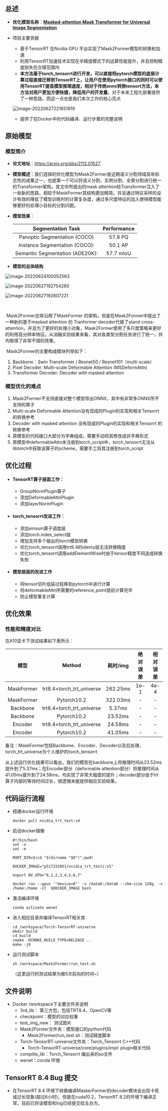 ## 总述

- **优化模型名称**：[**Masked-attention Mask Transformer for Universal Image Segmentation**](https://github.com/facebookresearch/Mask2Former.git) 

- 项目主要贡献
	- 基于TensorRT 在Nvidia GPU 平台实现了Mask2Former模型的转换和加速
	- 利用TensorRT加速技术实现在半精度模式下的运算性能提升，并且控制精度损失在合理范围内
	- **本方法基于torch_tensorrt进行开发，可以直接将pytorch模型的底层计算过程直接迁移到TensorRT上，让用户在使用pytorch接口的同时可以使用TensorRT提高模型推理速度，相对于传统onnx转换tensort方法，本方法对用户更加方便快捷，降低用户的开发量**。对于未来工程化部署提供了一种思路，而这一点也是我们本次工作的核心亮点
	
	![image-20220627221651619](img/torch_tensorrt_transform.png)
	
	- 提供了在Docker中的代码编译、运行步骤的完整说明



## 原始模型

### 模型简介

- **论文地址**：https://arxiv.org/abs/2112.01527

- **模型概述**：我们选择的优化模型为Mask2Former是近期语义分割领域具有标志性的成果之一，也是第一个可以将语义分割、实例分割、全景分割进行统一的Transformer架构。其文中所提出的mask attention给Transformer注入了一些新的思路，相较于MaskFormer其结构更加精简，并且通过特征采样的设计有效的降低了模型训练时的计算复杂度，通过多尺度特征的加入使得模型能够更好的处理小目标的分割问题。

- **模型效果**：

	|        Segmentation Task        | Performance |
	| :-----------------------------: | :---------: |
	|  Panoptic Segmentation (COCO)   |   57.8 PQ   |
	|  Instance Segmentation (COCO):  |   50.1 AP   |
	| Semantic Segmentation (ADE20K): |  57.7 mIoU  |

- **模型的总体结构**

![image-20220624100052563](img/mask2former_network.png)

![image-20220627192754260](img/mask2former_exp1.png)

![image-20220627192807221](img/mask2former_exp2.png)

​	

​	Mask2Former总体沿用了MaskFormer 的架构，但是在Mask2Former中提出了一种新的基于masked attention 的 Tranformer decoder代替了stand cross-attention，并且为了更好的处理小对象，Mask2Former使用了多尺度策略来更好的利用高分辨率特征。从消融实验结果来看，其对各类型分割任务进行了统一，并均取得了非常不错的效果。

​	Mask2Former的主要构成模块列举如下：

1. Backbone：Swin Transformer / Resnet50 / Resnet101（multi-scale）		
2. Pixel Decoder: Multi-scale Deformable Attention (MSDeformAttn)
3. Transformer Decoder: Decoder with masked attention



### 模型优化的难点

1. Mask2Former不支持直接对整个模型导出ONNX，其中有非常多ONNX所不支持的算子
2. Multi-scale Deformable Attention没有现成的Plugin的实现和相关Tensorrt的转换参考
3. Decoder with masked attention 没有现成的Plugin的实现和相关Tensorrt 的转换参考
4. 原模型的代码接口大部分为字典组成，需要手动将其修改成非字典形式
5. 原模型中deformableAttn未注册到torch_script中，torch_tensorrt无法从libtorch中获取该算子的scheme，需要手工将其注册到torch_script



## 优化过程

- #### **TensorRT算子层面工作：**

	- GroupNormPlugin算子
	- 添加DeformableAttnPlugin
	- 添加layerNormPlugin

- #### **torch_tensorrt改进工作**：

	- 添加einsum算子调度层
	- 添加torch.index_select层
	- 增加支持多个输出的torch模型转换
	- 优化torch_tensorrt调用trt8.4的identy层无法转换精度
	- 优化torch_tensorrt调用addElementWise时由于tensor精度不同造成转换失败

- #### 模型层面的改进工作

	- 将tensor切片组装过程移到pytorch中进行计算
	- 将deformableAttn所需要的reference_point提前计算完毕
	- 防止模型重复计算



## 	优化效果

### 性能和精度对比

在A10显卡下测试结果如下表所示：

|    模型    |          Method           | 耗时/img | 绝对误差 | 相对误差 |
| :--------: | :-----------------------: | :------: | :------: | :------: |
| MaskFormer | trt8.4+torch_trt_universe | 262.25ms |   1e-1   |   4e-4   |
| MaskFormer |        Pytorch10.2        | 322.03ms |    -     |    -     |
|  Backbone  | trt8.4+torch_trt_universe |  5.37ms  |    -     |    -     |
|  Backbone  |        Pytorch10.2        | 23.52ms  |    -     |    -     |
|  Encoder   | trt8.4+torch_trt_universe | 24.58ms  |    -     |    -     |
|  Encoder   |        Pytorch10.2        | 41.05ms  |    -     |    -     |

备注：MaskFormer包括Backbone、Encoder、Decoder以及后处理，torch_trt_universe为个人维护的torch_tensorrt

从上述运行优化结果可以看出，我们的模型在backbone上将推理时间从23.52ms提升到了5.37ms；在Encoder部分（deformable attention部分）将推理时间从41.05ms提升到了24.58ms，均实现了非常大幅度的提升；decoder部分由于trt算子内部的等待时间过长，很遗憾未能提供相应实验结果。

## 代码运行流程

- 搭建docker运行环境

	```shell
	docker pull nvidia_trt_test:v4
	```

- 启动docker镜像

	```shell
	#!/bin/bash
	set -x
	set -e
	
	ROOT_DIR=$(cd "$(dirname "$0")";pwd)
	
	DOCKER_IMAGE="p517332051/nvidia_trt_testi:v1"
	
	export NV_GPU="0,1,2,3,4,5,6,7"
	
	docker run --gpus '"device=0"' -v /data0:/data0 --shm-size 128g  -v /home:/home -it  $DOCKER_IMAGE bash
	```

- 激活编译环境

	```shell
	conda activate wenet
	```

- 进入相应目录并编译TensorRT相关库

	```shell
	cd /workspace/Torch-TensorRT-universe
	mkdir build
	cd build
	cmake -DCMAKE_BUILD_TYPE=RELEASE ..
	make -j8
	```

- 运行测试脚本

	```shell
	sh /workspace/Mask2Former/run_test.sh
	```

	（这里运行的测试结果为做5次前向的时间~）
	
	

## 文件说明

- Docker /workspace下主要文件夹说明
	- 3rd_lib： 第三方包，包括TRT8.4，OpenCV等
	- checkpoint：模型的对应权重
	- test_img_new： 测试图片
	- Mask2Former文件夹：模型接口的python代码
		- Mask2Former/run_test.sh：测试精度脚本
	- Torch-TensorRT-universe文件夹：Torch_Tensorrt C++代码
		- Torch-TensorRT-universe/core/plugins/impl: plugin相关代码
	- complite_lib：Torch_Tensorrt 编出来的so文件
	- wenet：conda 环境



## TensorRT  8.4 Bug 提交

- 在TensorRT 8.4 环境下转换编译MaskerFormer的decoder模块会出现卡死或过长现象(超过6小时)，但是在cuda10.2，TensorRT 8.2的环境下编译正常，目前已将该模型和log已经提交给主办方。

